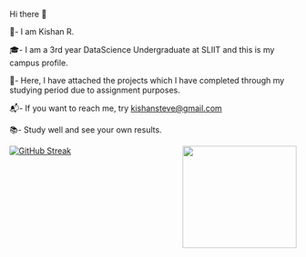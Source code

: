 Hi there 👋

👦- I am Kishan R. 

🎓- I am a 3rd year DataScience Undergraduate at SLIIT and this is my campus profile.

📄- Here, I have attached the projects which I have completed through my studying period due to assignment purposes.

📬- If you want to reach me, try kishansteve@gmail.com

📚- Study well and see your own results.

<img src="https://res.cloudinary.com/dbw0cho6v/image/upload/v1657631154/7a2f2623d5e5e042f85f618efa3e3d6c_hrqkq3.jpg" height = 180px width=200px align="right">

[![GitHub Streak](http://github-readme-streak-stats.herokuapp.com?user=IT20205256&theme=github-dark-blue&date_format=j%20M%5B%20Y%5D)](https://git.io/streak-stats)



